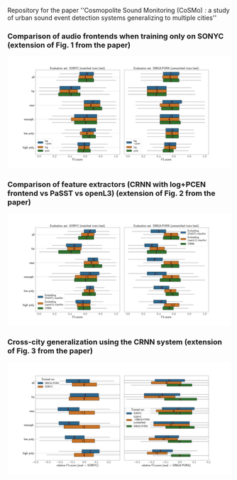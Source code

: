 Repository for the paper ''Cosmopolite Sound Monitoring (CoSMo) : a study of urban sound event detection systems generalizing to multiple cities''


### Comparison of audio frontends when training only on SONYC (extension of Fig. 1 from the paper)
![Alt text](experiments/figures/frontend_comparison.png?raw=True)


### Comparison of feature extractors (CRNN with log+PCEN frontend vs PaSST vs openL3) (extension of Fig. 2 from the paper)
![Alt text](experiments/figures/embed_vs_crnn.png?raw=True)


### Cross-city generalization using the CRNN system (extension of Fig. 3 from the paper)
![Alt text](experiments/figures/cross-city_generalization.png?raw=True)

